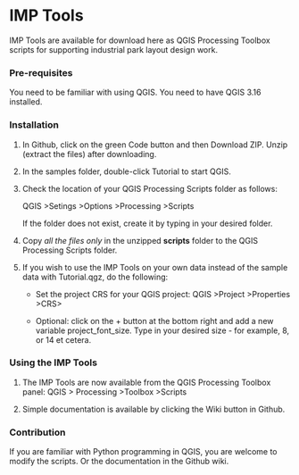 # IMP Tools
IMP Tools are available for download here as QGIS Processing Toolbox scripts for supporting industrial park layout design work.


### Pre-requisites
You need to be familiar with using QGIS.
You need to have QGIS 3.16 installed.  
<!-- Additionally, install the Qgis2threejs plugin -->

### Installation
1. In Github, click on the green Code button and then Download ZIP.  Unzip (extract the files) after downloading.

2. In the samples folder, double-click Tutorial to start QGIS.

3. Check the location of your QGIS Processing Scripts folder as follows:

    QGIS >Setings >Options >Processing >Scripts

    If the folder does not exist, create it by typing in your desired folder.

4. Copy *all the files only* in the unzipped **scripts** folder to the QGIS Processing Scripts folder.  

5. If you wish to use the IMP Tools on your own data instead of the sample data with Tutorial.qgz, do the following:

    - Set the project CRS for your QGIS project:
    QGIS >Project >Properties >CRS>

    - Optional: click on the + button at the bottom right and add a new variable project_font_size.  Type in your desired size - for example, 8, or 14 et cetera.  


### Using the IMP Tools
1. The IMP Tools are now available from the QGIS Processing Toolbox panel:
    QGIS > Processing >Toolbox >Scripts
    
2. Simple documentation is available by clicking the Wiki button in Github.
        
### Contribution
If you are familiar with Python programming in QGIS, you are welcome to modify the scripts.  Or the documentation in the Github wiki.


